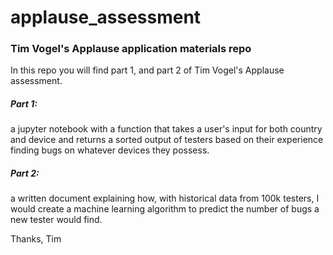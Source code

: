 # applause_assessment
### Tim Vogel's Applause application materials repo

In this repo you will find part 1, and part 2 of Tim Vogel's Applause assessment. 

##### Part 1:
a jupyter notebook with a function that takes a user's input for both country and device and returns a sorted output of testers based on their experience finding bugs on whatever devices they possess. 

##### Part 2:
a written document explaining how, with historical data from 100k testers, I would create a machine learning algorithm to predict the number of bugs a new tester would find.




Thanks,
Tim

